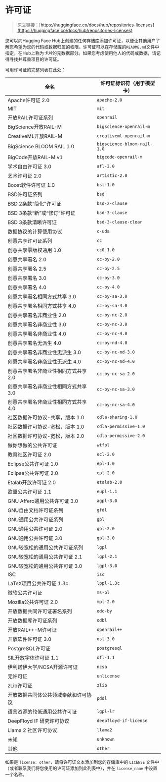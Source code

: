 # 许可证

> 原文链接：[https://huggingface.co/docs/hub/repositories-licenses](https://huggingface.co/docs/hub/repositories-licenses)

您可以向Hugging Face Hub上创建的任何存储库添加许可证，以便让其他用户了解您希望为您的代码或数据归属的权限。许可证可以在存储库的`README.md`文件中指定，在Hub上称为*卡片*的元数据部分。如果您考虑使用他人的代码或数据，请记得寻找并尊重项目的许可证。

可用许可证的完整列表在此处： 

| 全名 | 许可证标识符（用于模型卡） |
| --- | --- |
| Apache许可证 2.0 | `apache-2.0` |
| MIT | `mit` |
| 开放RAIL许可证系列 | `openrail` |
| BigScience开放RAIL-M | `bigscience-openrail-m` |
| CreativeML开放RAIL-M | `creativeml-openrail-m` |
| BigScience BLOOM RAIL 1.0 | `bigscience-bloom-rail-1.0` |
| BigCode开放RAIL-M v1 | `bigcode-openrail-m` |
| 学术自由许可证 3.0 | `afl-3.0` |
| 艺术许可证 2.0 | `artistic-2.0` |
| Boost软件许可证 1.0 | `bsl-1.0` |
| BSD许可证系列 | `bsd` |
| BSD 2条款“简化”许可证 | `bsd-2-clause` |
| BSD 3条款“新”或“修订”许可证 | `bsd-3-clause` |
| BSD 3条款清晰许可证 | `bsd-3-clause-clear` |
| 数据协议的计算使用协议 | `c-uda` |
| 创意共享许可证系列 | `cc` |
| 创意共享零版权通用 1.0 | `cc0-1.0` |
| 创意共享署名 2.0 | `cc-by-2.0` |
| 创意共享署名 2.5 | `cc-by-2.5` |
| 创意共享署名 3.0 | `cc-by-3.0` |
| 创意共享署名 4.0 | `cc-by-4.0` |
| 创意共享署名相同方式共享 3.0 | `cc-by-sa-3.0` |
| 创意共享署名相同方式共享 4.0 | `cc-by-sa-4.0` |
| 创意共享署名非商业性 2.0 | `cc-by-nc-2.0` |
| 创意共享署名非商业性 3.0 | `cc-by-nc-3.0` |
| 创意共享署名非商业性 4.0 | `cc-by-nc-4.0` |
| 创意共享署名无派生 4.0 | `cc-by-nd-4.0` |
| 创意共享署名非商业性无派生 3.0 | `cc-by-nc-nd-3.0` |
| 创意共享署名非商业性无派生 4.0 | `cc-by-nc-nd-4.0` |
| 创意共享署名非商业性相同方式共享 2.0 | `cc-by-nc-sa-2.0` |
| 创意共享署名非商业性相同方式共享 3.0 | `cc-by-nc-sa-3.0` |
| 创意共享署名非商业性相同方式共享 4.0 | `cc-by-nc-sa-4.0` |
| 社区数据许可协议-共享，版本 1.0 | `cdla-sharing-1.0` |
| 社区数据许可协议-宽松，版本 1.0 | `cdla-permissive-1.0` |
| 社区数据许可协议-宽松，版本 2.0 | `cdla-permissive-2.0` |
| 做你想做的公共许可证 | `wtfpl` |
| 教育社区许可证 2.0 | `ecl-2.0` |
| Eclipse公共许可证 1.0 | `epl-1.0` |
| Eclipse公共许可证 2.0 | `epl-2.0` |
| Etalab开放许可证 2.0 | `etalab-2.0` |
| 欧盟公共许可证 1.1 | `eupl-1.1` |
| GNU Affero通用公共许可证 3.0 | `agpl-3.0` |
| GNU自由文档许可证系列 | `gfdl` |
| GNU通用公共许可证系列 | `gpl` |
| GNU通用公共许可证 2.0 | `gpl-2.0` |
| GNU通用公共许可证 3.0 | `gpl-3.0` |
| GNU较宽松的通用公共许可证系列 | `lgpl` |
| GNU较宽松的通用公共许可证 2.1 | `lgpl-2.1` |
| GNU较宽松的通用公共许可证 3.0 | `lgpl-3.0` |
| ISC | `isc` |
| LaTeX项目公共许可证 1.3c | `lppl-1.3c` |
| 微软公共许可证 | `ms-pl` |
| Mozilla公共许可证 2.0 | `mpl-2.0` |
| 开放数据共同许可证署名系列 | `odc-by` |
| 开放数据库许可证系列 | `odbl` |
| 开放RAIL++-M许可证 | `openrail++` |
| 开放软件许可证 3.0 | `osl-3.0` |
| PostgreSQL许可证 | `postgresql` |
| SIL开放字体许可证 1.1 | `ofl-1.1` |
| 伊利诺伊大学/NCSA开源许可证 | `ncsa` |
| 无许可证 | `unlicense` |
| zLib许可证 | `zlib` |
| 开放数据共同体公共领域奉献和许可协议 | `pddl` |
| 语言资源的较低通用公共许可证 | `lgpl-lr` |
| DeepFloyd IF 研究许可协议 | `deepfloyd-if-license` |
| Llama 2 社区许可协议 | `llama2` |
| 未知 | `unknown` |
| 其他 | `other` |

如果是 `license: other`，请将许可证文本添加到您的存储库中的 `LICENSE` 文件中（或者联系我们将您使用的许可证添加到此列表中），并在 `license_name` 中设置一个名称。 
